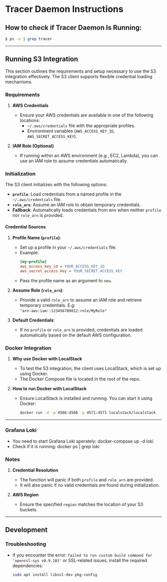 # Tracer Daemon Instructions

## How to check if Tracer Daemon Is Running:

```bash
$ ps -e | grep tracer
```

---

## Running S3 Integration

This section outlines the requirements and setup necessary to use the S3 integration effectively. The S3 client supports flexible credential loading mechanisms.

### **Requirements**

1. **AWS Credentials**
   - Ensure your AWS credentials are available in one of the following locations:
     - `~/.aws/credentials` file with the appropriate profiles.
     - Environment variables (`AWS_ACCESS_KEY_ID`, `AWS_SECRET_ACCESS_KEY`).

2. **IAM Role (Optional)**
   - If running within an AWS environment (e.g., EC2, Lambda), you can use an IAM role to assume credentials automatically.

### **Initialization**

The S3 client initializes with the following options:
- **`profile`**: Load credentials from a named profile in the `~/.aws/credentials` file.
- **`role_arn`**: Assume an IAM role to obtain temporary credentials.
- **Fallback**: Automatically loads credentials from env when neither `profile` nor `role_arn` is provided.

#### Credential Sources

1. **Profile Name (`profile`)**:
   - Set up a profile in your `~/.aws/credentials` file.
   - Example:
     ```ini
     [my-profile]
     aws_access_key_id = YOUR_ACCESS_KEY_ID
     aws_secret_access_key = YOUR_SECRET_ACCESS_KEY
     ```
   - Pass the profile name as an argument to `new`.

2. **Assume Role (`role_arn`)**:
   - Provide a valid `role_arn` to assume an IAM role and retrieve temporary credentials. E.g: `"arn:aws:iam::123456789012:role/MyRole"`

3. **Default Credentials**:
   - If no `profile` or `role_arn` is provided, credentials are loaded automatically based on the default AWS configuration.

### **Docker Integration**

1. **Why use Docker with LocalStack**
   - To test the S3 integration, the client uses LocalStack, which is set up using Docker.
   - The Docker Compose file is located in the root of the repo.

2. **How to run Docker with LocalStack**
   - Ensure LocalStack is installed and running. You can start it using Docker:
     ```bash
     docker run -d -p 4566:4566 -p 4571:4571 localstack/localstack
     ```

---

### Grafana Loki 
- You need to start Grafana Loki sperately: docker-compose up -d loki
- Check if it is running: docker ps | grep loki  

### **Notes**

1. **Credential Resolution**
   - The function will panic if both `profile` and `role_arn` are provided.
   - It will also panic if no valid credentials are found during initialization.

2. **AWS Region**
   - Ensure the specified `region` matches the location of your S3 buckets.

---

## Development

### **Troubleshooting**

- If you encounter the error: `failed to run custom build command for 'openssl-sys v0.9.103'` or SSL-related issues, install the required dependencies:
  ```bash
  sudo apt install libssl-dev pkg-config
  ```


